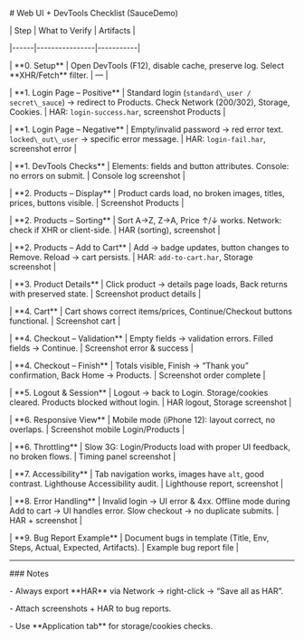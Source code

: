 \# Web UI + DevTools Checklist (SauceDemo)



| Step | What to Verify | Artifacts |

|------|----------------|-----------|

| \*\*0. Setup\*\* | Open DevTools (F12), disable cache, preserve log. Select \*\*XHR/Fetch\*\* filter. | — |

| \*\*1. Login Page – Positive\*\* | Standard login (`standard\_user / secret\_sauce`) → redirect to Products. Check Network (200/302), Storage, Cookies. | HAR: `login-success.har`, screenshot Products |

| \*\*1. Login Page – Negative\*\* | Empty/invalid password → red error text. `locked\_out\_user` → specific error message. | HAR: `login-fail.har`, screenshot error |

| \*\*1. DevTools Checks\*\* | Elements: fields and button attributes. Console: no errors on submit. | Console log screenshot |

| \*\*2. Products – Display\*\* | Product cards load, no broken images, titles, prices, buttons visible. | Screenshot Products |

| \*\*2. Products – Sorting\*\* | Sort A→Z, Z→A, Price ↑/↓ works. Network: check if XHR or client-side. | HAR (sorting), screenshot |

| \*\*2. Products – Add to Cart\*\* | Add → badge updates, button changes to Remove. Reload → cart persists. | HAR: `add-to-cart.har`, Storage screenshot |

| \*\*3. Product Details\*\* | Click product → details page loads, Back returns with preserved state. | Screenshot product details |

| \*\*4. Cart\*\* | Cart shows correct items/prices, Continue/Checkout buttons functional. | Screenshot cart |

| \*\*4. Checkout – Validation\*\* | Empty fields → validation errors. Filled fields → Continue. | Screenshot error \& success |

| \*\*4. Checkout – Finish\*\* | Totals visible, Finish → “Thank you” confirmation, Back Home → Products. | Screenshot order complete |

| \*\*5. Logout \& Session\*\* | Logout → back to Login. Storage/cookies cleared. Products blocked without login. | HAR logout, Storage screenshot |

| \*\*6. Responsive View\*\* | Mobile mode (iPhone 12): layout correct, no overlaps. | Screenshot mobile Login/Products |

| \*\*6. Throttling\*\* | Slow 3G: Login/Products load with proper UI feedback, no broken flows. | Timing panel screenshot |

| \*\*7. Accessibility\*\* | Tab navigation works, images have `alt`, good contrast. Lighthouse Accessibility audit. | Lighthouse report, screenshot |

| \*\*8. Error Handling\*\* | Invalid login → UI error \& 4xx. Offline mode during Add to cart → UI handles error. Slow checkout → no duplicate submits. | HAR + screenshot |

| \*\*9. Bug Report Example\*\* | Document bugs in template (Title, Env, Steps, Actual, Expected, Artifacts). | Example bug report file |



---



\### Notes

\- Always export \*\*HAR\*\* via Network → right-click → “Save all as HAR”.

\- Attach screenshots + HAR to bug reports.

\- Use \*\*Application tab\*\* for storage/cookies checks.



